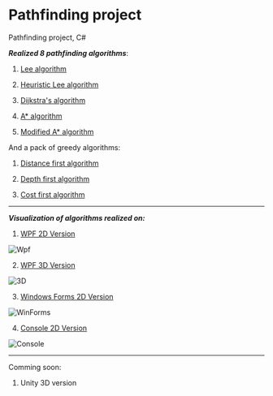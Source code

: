 # Pathfinding project
 Pathfinding project, C#
 
 **_Realized 8 pathfinding algorithms_**:
 
 1. [Lee algorithm](https://github.com/IliaGodlevsky/PathFinding/blob/master/PathFind/Algorithm/Algorithm.Algos/Algos/LeeAlgorithm.cs)

 2. [Heuristic Lee algorithm](https://github.com/IliaGodlevsky/PathFinding/blob/master/PathFind/Algorithm/Algorithm.Algos/Algos/BestFirstLeeAlgorithm.cs)
 
 3. [Dijkstra's algorithm](https://github.com/IliaGodlevsky/PathFinding/blob/master/PathFind/Algorithm/Algorithm.Algos/Algos/DijkstraAlgorithm.cs)
 
 4. [A* algorithm](https://github.com/IliaGodlevsky/PathFinding/blob/master/PathFind/Algorithm/Algorithm.Algos/Algos/AStarAlgorithm.cs)

 5. [Modified A* algorithm](https://github.com/IliaGodlevsky/PathFinding/blob/master/PathFind/Algorithm/Algorithm.Algos/Algos/AStarModified.cs)

 And a pack of greedy algorithms:
 
 1. [Distance first algorithm](https://github.com/IliaGodlevsky/PathFinding/blob/master/PathFind/Algorithm/Algorithm.Algos/Algos/DistanceFirstAlgorithm.cs)

 2. [Depth first algorithm](https://github.com/IliaGodlevsky/PathFinding/blob/master/PathFind/Algorithm/Algorithm.Algos/Algos/DepthFirstAlgorithm.cs)

 3. [Cost first algorithm](https://github.com/IliaGodlevsky/PathFinding/blob/master/PathFind/Algorithm/Algorithm.Algos/Algos/CostGreedyAlgorithm.cs)
 
 ***
 
 **_Visualization of algorithms realized on:_**
  
 1. [WPF 2D Version](https://github.com/IliaGodlevsky/PathFinding/tree/master/PathFind/Apps/WPFVersion)
 
 ![Wpf](https://github.com/IliaGodlevsky/PathFinding/blob/master/PathFind/img/Wpf.jpg)

 2. [WPF 3D Version](https://github.com/IliaGodlevsky/PathFinding/tree/master/PathFind/Apps/WPFVersion3D)
 
 ![3D](https://github.com/IliaGodlevsky/PathFinding/blob/master/PathFind/img/Wpf3D.jpg)
 
 3. [Windows Forms 2D Version](https://github.com/IliaGodlevsky/PathFinding/tree/master/PathFind/Apps/WindowsFormsVersion)
 
 ![WinForms](https://github.com/IliaGodlevsky/PathFinding/blob/master/PathFind/img/WinFormsVersion.jpg)
 
 4. [Console 2D Version](https://github.com/IliaGodlevsky/PathFinding/tree/master/PathFind/Apps/ConsoleVersion)
 
 ![Console](https://github.com/IliaGodlevsky/PathFinding/blob/master/PathFind/img/ConsoleVersion.jpg)

 
 ***
 
 Comming soon: 
  
 1. Unity 3D version
